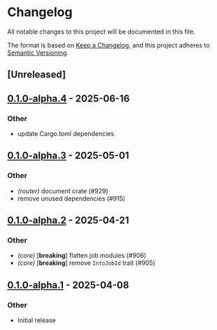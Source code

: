 # Changelog

All notable changes to this project will be documented in this file.

The format is based on [Keep a Changelog](https://keepachangelog.com/en/1.0.0/),
and this project adheres to [Semantic Versioning](https://semver.org/spec/v2.0.0.html).

## [Unreleased]

## [0.1.0-alpha.4](https://github.com/tangle-network/blueprint/compare/blueprint-router-v0.1.0-alpha.3...blueprint-router-v0.1.0-alpha.4) - 2025-06-16

### Other

- update Cargo.toml dependencies

## [0.1.0-alpha.3](https://github.com/tangle-network/blueprint/compare/blueprint-router-v0.1.0-alpha.2...blueprint-router-v0.1.0-alpha.3) - 2025-05-01

### Other

- *(router)* document crate (#929)
- remove unused dependencies (#915)

## [0.1.0-alpha.2](https://github.com/tangle-network/blueprint/compare/blueprint-router-v0.1.0-alpha.1...blueprint-router-v0.1.0-alpha.2) - 2025-04-21

### Other

- *(core)* [**breaking**] flatten job modules (#906)
- *(core)* [**breaking**] remove `IntoJobId` trait (#905)

## [0.1.0-alpha.1](https://github.com/tangle-network/blueprint/releases/tag/blueprint-router-v0.1.0-alpha.1) - 2025-04-08

### Other

- Initial release
